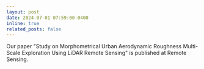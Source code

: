 ```yaml
---
layout: post
date: 2024-07-01 07:59:00-0400
inline: true
related_posts: false
---
```

Our paper "Study on Morphometrical Urban Aerodynamic Roughness Multi-Scale Exploration Using LiDAR Remote Sensing" is published at Remote Sensing.
